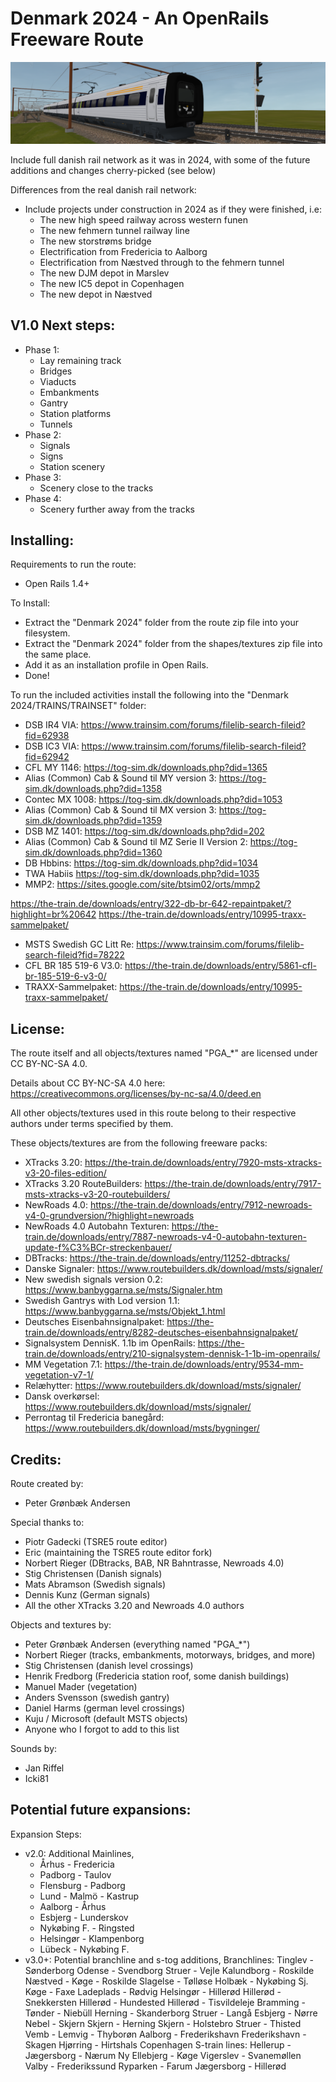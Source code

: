 

# Denmark 2024 - An OpenRails Freeware Route

![Denmark 2024](./ROUTES/OR_DK24/DK24_small.png)

Include full danish rail network as it was in 2024, with some of the future additions and changes cherry-picked (see below)

Differences from the real danish rail network:
- Include projects under construction in 2024 as if they were finished, i.e:
	- The new high speed railway across western funen
	- The new fehmern tunnel railway line
	- The new storstrøms bridge
	- Electrification from Fredericia to Aalborg
	- Electrification from Næstved through to the fehmern tunnel
	- The new DJM depot in Marslev
	- The new IC5 depot in Copenhagen
	- The new depot in Næstved

## V1.0 Next steps:

- Phase 1:
	- Lay remaining track
	- Bridges
	- Viaducts
	- Embankments
	- Gantry
	- Station platforms
	- Tunnels
- Phase 2:
	- Signals
	- Signs
	- Station scenery
- Phase 3:
	- Scenery close to the tracks
- Phase 4:
	- Scenery further away from the tracks


## Installing:

Requirements to run the route:
- Open Rails 1.4+

To Install:
- Extract the "Denmark 2024" folder from the route zip file into your filesystem.
- Extract the "Denmark 2024" folder from the shapes/textures zip file into the same place.
- Add it as an installation profile in Open Rails.
- Done!

To run the included activities install the following into the "Denmark 2024/TRAINS/TRAINSET" folder:
- DSB IR4 VIA: https://www.trainsim.com/forums/filelib-search-fileid?fid=62938
- DSB IC3 VIA: https://www.trainsim.com/forums/filelib-search-fileid?fid=62942
- CFL MY 1146: https://tog-sim.dk/downloads.php?did=1365
- Alias (Common) Cab & Sound til MY version 3: https://tog-sim.dk/downloads.php?did=1358
- Contec MX 1008: https://tog-sim.dk/downloads.php?did=1053
- Alias (Common) Cab & Sound til MX version 3: https://tog-sim.dk/downloads.php?did=1359
- DSB MZ 1401: https://tog-sim.dk/downloads.php?did=202
- Alias (Common) Cab & Sound til MZ Serie II Version 2: https://tog-sim.dk/downloads.php?did=1360
- DB Hbbins: https://tog-sim.dk/downloads.php?did=1034
- TWA Habiis https://tog-sim.dk/downloads.php?did=1035
- MMP2: https://sites.google.com/site/btsim02/orts/mmp2


https://the-train.de/downloads/entry/322-db-br-642-repaintpaket/?highlight=br%20642
https://the-train.de/downloads/entry/10995-traxx-sammelpaket/

- MSTS Swedish GC Litt Re: https://www.trainsim.com/forums/filelib-search-fileid?fid=78222
- CFL BR 185 519-6 V3.0: https://the-train.de/downloads/entry/5861-cfl-br-185-519-6-v3-0/
- TRAXX-Sammelpaket: https://the-train.de/downloads/entry/10995-traxx-sammelpaket/





## License:

The route itself and all objects/textures named "PGA_*" are licensed under CC BY-NC-SA 4.0.

Details about CC BY-NC-SA 4.0 here: https://creativecommons.org/licenses/by-nc-sa/4.0/deed.en

All other objects/textures used in this route belong to their respective authors under terms specified by them.

These objects/textures are from the following freeware packs:
- XTracks 3.20: https://the-train.de/downloads/entry/7920-msts-xtracks-v3-20-files-edition/
- XTracks 3.20 RouteBuilders: https://the-train.de/downloads/entry/7917-msts-xtracks-v3-20-routebuilders/
- NewRoads 4.0: https://the-train.de/downloads/entry/7912-newroads-v4-0-grundversion/?highlight=newroads
- NewRoads 4.0 Autobahn Texturen: https://the-train.de/downloads/entry/7887-newroads-v4-0-autobahn-texturen-update-f%C3%BCr-streckenbauer/
- DBTracks: https://the-train.de/downloads/entry/11252-dbtracks/
- Danske Signaler: https://www.routebuilders.dk/download/msts/signaler/
- New swedish signals version 0.2: https://www.banbyggarna.se/msts/Signaler.htm
- Swedish Gantrys with Lod version 1.1: https://www.banbyggarna.se/msts/Objekt_1.html
- Deutsches Eisenbahnsignalpaket: https://the-train.de/downloads/entry/8282-deutsches-eisenbahnsignalpaket/
- Signalsystem DennisK. 1.1b im OpenRails: https://the-train.de/downloads/entry/210-signalsystem-dennisk-1-1b-im-openrails/
- MM Vegetation 7.1: https://the-train.de/downloads/entry/9534-mm-vegetation-v7-1/
- Relæhytter: https://www.routebuilders.dk/download/msts/signaler/
- Dansk overkørsel: https://www.routebuilders.dk/download/msts/signaler/
- Perrontag til Fredericia banegård: https://www.routebuilders.dk/download/msts/bygninger/



## Credits:

Route created by:
- Peter Grønbæk Andersen

Special thanks to:
- Piotr Gadecki (TSRE5 route editor)
- Eric (maintaining the TSRE5 route editor fork)
- Norbert Rieger (DBtracks, BAB, NR Bahntrasse, Newroads 4.0)
- Stig Christensen (Danish signals)
- Mats Abramson (Swedish signals)
- Dennis Kunz (German signals)
- All the other XTracks 3.20 and Newroads 4.0 authors

Objects and textures by:
- Peter Grønbæk Andersen (everything named "PGA_*")
- Norbert Rieger (tracks, embankments, motorways, bridges, and more)
- Stig Christensen (danish level crossings)
- Henrik Fredborg (Fredericia station roof, some danish buildings)
- Manuel Mader (vegetation)
- Anders Svensson (swedish gantry)
- Daniel Harms (german level crossings)
- Kuju / Microsoft (default MSTS objects)
- Anyone who I forgot to add to this list

Sounds by:
- Jan Riffel
- Icki81



## Potential future expansions:

Expansion Steps:
- v2.0: Additional Mainlines,
	- Århus - Fredericia
	- Padborg - Taulov
	- Flensburg - Padborg
	- Lund - Malmö - Kastrup
	- Aalborg - Århus
	- Esbjerg - Lunderskov
	- Nykøbing F. - Ringsted
	- Helsingør - Klampenborg
	- Lübeck - Nykøbing F.
- v3.0+: Potential branchline and s-tog additions,
	Branchlines:
		Tinglev - Sønderborg
		Odense - Svendborg
		Struer - Vejle
		Kalundborg - Roskilde
		Næstved - Køge - Roskilde
		Slagelse - Tølløse
		Holbæk - Nykøbing Sj.
		Køge - Faxe Ladeplads - Rødvig
		Helsingør - Hillerød
		Hillerød - Snekkersten
		Hillerød - Hundested
		Hillerød - Tisvildeleje
		Bramming - Tønder - Niebüll
		Herning - Skanderborg
		Struer - Langå
		Esbjerg - Nørre Nebel - Skjern
		Skjern - Herning
		Skjern - Holstebro
		Struer - Thisted
		Vemb - Lemvig - Thyborøn
		Aalborg - Frederikshavn
		Frederikshavn - Skagen
		Hjørring - Hirtshals
	Copenhagen S-train lines:
		Hellerup - Jægersborg - Nærum
		Ny Ellebjerg - Køge
		Vigerslev - Svanemøllen
		Valby - Frederikssund
		Ryparken - Farum
		Jægersborg - Hillerød
